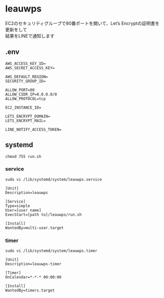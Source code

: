 # leauwps
EC2のセキュリティグループで80番ポートを開いて、Let’s Encryptの証明書を更新をして  
結果をLINEで通知します

## .env
```
AWS_ACCESS_KEY_ID=
AWS_SECRET_ACCESS_KEY=

AWS_DEFAULT_REGION=
SECURITY_GROUP_ID=

ALLOW_PORT=80
ALLOW_CIDR_IP=0.0.0.0/0
ALLOW_PROTOCOL=tcp

EC2_INSTANCE_ID=

LETS_ENCRYPT_DOMAIN=
LETS_ENCRYPT_MAIL=

LINE_NOTIFY_ACCESS_TOKEN=
```

## systemd
`chmod 755 run.sh`  
### service
`sudo vi /lib/systemd/system/leauwps.service`  
```
[Unit]
Description=leauwps

[Service]
Type=simple
User=[user name]
ExecStart=[path to]/leauwps/run.sh

[Install]
WantedBy=multi-user.target
```
### timer 
`sudo vi /lib/systemd/system/leauwps.timer`  
```
[Unit]
Description=leauwps-timer

[Timer]
OnCalendar=*-*-* 00:00:00

[Install]
WantedBy=timers.target
```